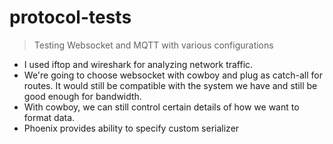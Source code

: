 # protocol-tests

> Testing Websocket and MQTT with various configurations

- I used iftop and wireshark for analyzing network traffic.
- We're going to choose websocket with cowboy and plug as catch-all for routes. It would still be compatible with the system we have and still be good enough for bandwidth.
- With cowboy, we can still control certain details of how we want to format data.
- Phoenix provides ability to specify custom serializer
